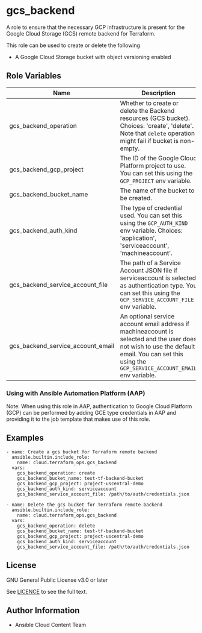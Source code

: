 # gcs_backend

A role to ensure that the necessary GCP infrastructure is present for the Google Cloud Storage (GCS) remote backend for Terraform.

This role can be used to create or delete the following
- A Google Cloud Storage bucket with object versioning enabled

## Role Variables

Name | Description | Type | Default | Required
--- | --- | --- | --- | ---
gcs_backend_operation|Whether to create or delete the Backend resources (GCS bucket). Choices: 'create', 'delete'.  Note that `delete` operation might fail if bucket is non-empty.|string|create| N/A
gcs_backend_gcp_project|The ID of the Google Cloud Platform project to use. You can set this using the `GCP_PROJECT` env variable.|string|N/A|No
gcs_backend_bucket_name|The name of the bucket to be created. |string|N/A| Yes
gcs_backend_auth_kind|The type of credential used. You can set this using the `GCP_AUTH_KIND` env variable. Choices: 'application', 'serviceaccount', 'machineaccount'.|string|N/A|No
gcs_backend_service_account_file|The path of a Service Account JSON file if serviceaccount is selected as authentication type. You can set this using the `GCP_SERVICE_ACCOUNT_FILE` env variable.|string|N/A| when `gcs_backend_auth_kind = serviceaccount`
gcs_backend_service_account_email|An optional service account email address if machineaccount is selected and the user does not wish to use the default email. You can set this using the `GCP_SERVICE_ACCOUNT_EMAIL` env variable.|string|N/A| No

### Using with Ansible Automation Platform (AAP)

Note: When using this role in AAP, authentication to Google Cloud Platform (GCP) can be performed by adding GCE type credentials in AAP and providing it to the job template that makes use of this role.

## Examples
```
- name: Create a gcs bucket for Terraform remote backend
  ansible.builtin.include_role:
    name: cloud.terraform_ops.gcs_backend
  vars:
    gcs_backend_operation: create
    gcs_backend_bucket_name: test-tf-backend-bucket
    gcs_backend_gcp_project: project-uscentral-demo
    gcs_backend_auth_kind: serviceaccount
    gcs_backend_service_account_file: /path/to/auth/credentials.json

- name: Delete the gcs bucket for Terraform remote backend
  ansible.builtin.include_role:
    name: cloud.terraform_ops.gcs_backend
  vars:
    gcs_backend_operation: delete
    gcs_backend_bucket_name: test-tf-backend-bucket
    gcs_backend_gcp_project: project-uscentral-demo
    gcs_backend_auth_kind: serviceaccount
    gcs_backend_service_account_file: /path/to/auth/credentials.json
```

## License

GNU General Public License v3.0 or later

See [LICENCE](https://github.com/redhat-cop/cloud.terraform_ops/blob/stable-1/LICENSE) to see the full text.

## Author Information

- Ansible Cloud Content Team
